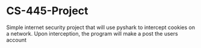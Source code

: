 # CS-445-Project
Simple internet security project that will use pyshark to intercept cookies on a network. Upon interception, the program will make a post the users account
